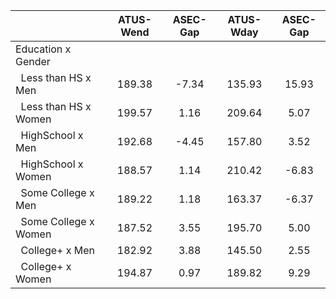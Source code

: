 
|                      |    ATUS-Wend |     ASEC-Gap |    ATUS-Wday |     ASEC-Gap |
| -------------------- | :----------: | :----------: | :----------: | :----------: |
| Education x Gender   |              |              |              |              |
| &nbsp;&nbsp;Less than HS x Men |       189.38 |        -7.34 |       135.93 |        15.93 |
| &nbsp;&nbsp;Less than HS x Women |       199.57 |         1.16 |       209.64 |         5.07 |
| &nbsp;&nbsp;HighSchool x Men |       192.68 |        -4.45 |       157.80 |         3.52 |
| &nbsp;&nbsp;HighSchool x Women |       188.57 |         1.14 |       210.42 |        -6.83 |
| &nbsp;&nbsp;Some College x Men |       189.22 |         1.18 |       163.37 |        -6.37 |
| &nbsp;&nbsp;Some College x Women |       187.52 |         3.55 |       195.70 |         5.00 |
| &nbsp;&nbsp;College+ x Men |       182.92 |         3.88 |       145.50 |         2.55 |
| &nbsp;&nbsp;College+ x Women |       194.87 |         0.97 |       189.82 |         9.29 |


